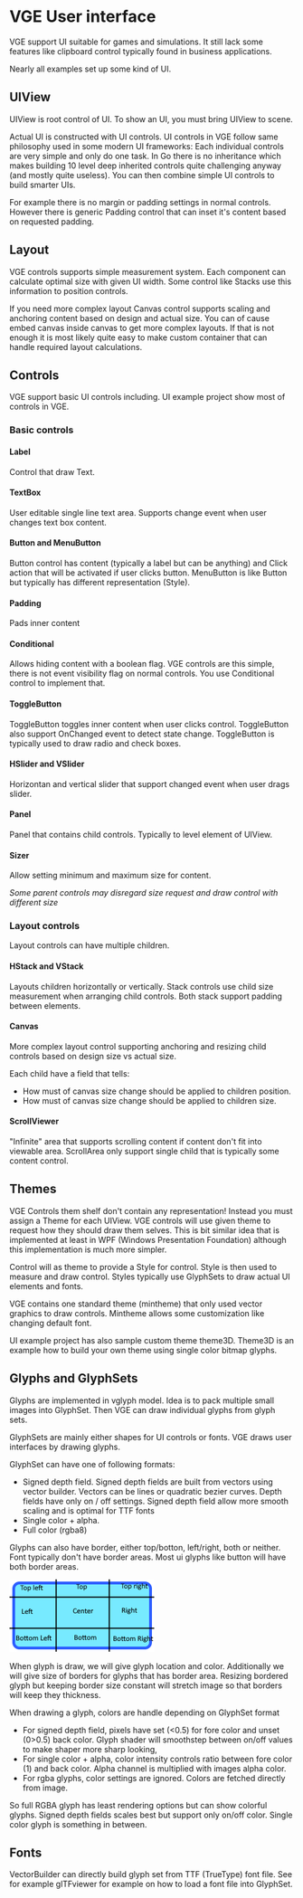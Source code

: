 # VGE User interface

VGE support UI suitable for games and simulations. It still lack some features like clipboard control typically found in business applications.

Nearly all examples set up some kind of UI.

## UIView

UIView is root control of UI. To show an UI, you must bring UIView to scene.

Actual UI is constructed with UI controls. UI controls in VGE follow same philosophy used in some modern UI frameworks: 
Each individual controls are very simple and only do one task. In Go there is no inheritance which makes building 10 level deep inherited controls quite challenging anyway (and mostly quite useless).
You can then combine simple UI controls to build smarter UIs.
 
For example there is no margin or padding settings in normal controls. However there is generic Padding control
that can inset it's content based on requested padding. 

## Layout

VGE controls supports simple measurement system. Each component can calculate optimal size with given UI width.
Some control like Stacks use this information to position controls. 

If you need more complex layout Canvas control supports scaling and anchoring content based on design and actual size. 
You can of cause embed canvas inside canvas to get more complex layouts. 
If that is not enough it is most likely quite easy to make custom container that can handle required layout calculations.

## Controls

VGE support basic UI controls including. UI example project show most of controls in VGE.

### Basic controls

#### Label

Control that draw Text.

#### TextBox

User editable single line text area. 
Supports change event when user changes text box content.
 
#### Button and MenuButton

Button control has content (typically a label but can be anything) and Click action that will be activated if user clicks button. 
MenuButton is like Button but typically has different representation (Style).

#### Padding

Pads inner content

#### Conditional

Allows hiding content with a boolean flag. VGE controls are this simple, there is not event visibility flag on normal controls. 
You use Conditional control to implement that. 

#### ToggleButton

ToggleButton toggles inner content when user clicks control. 
ToggleButton also support OnChanged event to detect state change. ToggleButton is typically used to draw radio and check boxes.

#### HSlider and VSlider

Horizontan and vertical slider that support changed event when user drags slider.

#### Panel

Panel that contains child controls. Typically to level element of UIView.

#### Sizer

Allow setting minimum and maximum size for content. 

_Some parent controls may disregard size request and draw control with different size_


### Layout controls

Layout controls can have multiple children. 

#### HStack and VStack

Layouts children horizontally or vertically. Stack controls use child size measurement when
arranging child controls. Both stack support padding between elements. 

#### Canvas

More complex layout control supporting anchoring and resizing child controls based on design size vs actual size.

Each child have a field that tells:
 - How must of canvas size change should be applied to children position.
 - How must of canvas size change should be applied to children size. 
 
#### ScrollViewer

"Infinite" area that supports scrolling content if content don't fit into viewable area.
ScrollArea only support single child that is typically some content control.


## Themes

VGE Controls them shelf don't contain any representation! Instead you must assign a Theme for each UIView. 
VGE controls will use given theme to request how they should draw them selves. 
This is bit similar idea that is implemented at least in WPF (Windows Presentation Foundation) although this implementation is much more simpler.

Control will as theme to provide a Style for control. Style is then used to measure and draw control. 
Styles typically use GlyphSets to draw actual UI elements and fonts.

VGE contains one standard theme (mintheme) that only used vector graphics to draw controls. 
Mintheme allows some customization like changing default font. 

UI example project has also sample custom theme theme3D. Theme3D is an example how to build your own theme using single color bitmap glyphs.  
   
## Glyphs and GlyphSets

Glyphs are implemented in vglyph model. Idea is to pack multiple small images into GlyphSet. Then VGE can draw individual glyphs from glyph sets.

GlyphSets are mainly either shapes for UI controls or fonts. VGE draws user interfaces by drawing glyphs.

GlyphSet can have one of following formats:
- Signed depth field. Signed depth fields are built from vectors using vector builder. Vectors can be lines or quadratic bezier curves. Depth fields have only on / off settings.
Signed depth field allow more smooth scaling and is optimal for TTF fonts 
- Single color + alpha. 
- Full color (rgba8)

Glyphs can also have border, either top/botton, left/right, both or neither. 
Font typically don't have border areas. Most ui glyphs like button will have both border areas.

![Glyph areas](glyph_split.png)

When glyph is draw, we will give glyph location and color. Additionally we will give size of borders for glyphs that has border area. 
Resizing bordered glyph but keeping border size constant will stretch image so that borders will keep they thickness.

When drawing a glyph, colors are handle depending on GlyphSet format
- For signed depth field, pixels have set (<0.5) for fore color and unset (0>0.5) back color. 
  Glyph shader will smoothstep between on/off values to make shaper more sharp looking,  
- For single color + alpha, color intensity controls ratio between fore color (1) and back color. Alpha channel is multiplied with images alpha color.
- For rgba glyphs, color settings are ignored. Colors are fetched directly from image.

So full RGBA glyph has least rendering options but can show colorful glyphs. Signed depth fields scales best but support only on/off color. 
Single color glyph is something in between.

## Fonts

VectorBuilder can directly build glyph set from TTF (TrueType) font file. 
See for example glTFviewer for example on how to load a font file into GlyphSet.



